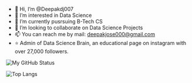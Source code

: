 - 👋 Hi, I’m @Deepakdj007
- 👀 I’m interested in Data Science
- 🌱 I’m currently pusrsuing B-Tech CS
- 💞️ I’m looking to collaborate on Data Science Projects
- 📫 You can reach me by mail: deepakjose000@gmail.com
- ⭐ Admin of Data Science Brain, an educational page on instagram with over 27,000 followers.

![My GitHub Status](https://github-readme-stats.vercel.app/api?username=Deepakdj007&show_icons=true&title_color=FFFFFF&bg_color=1C1C1C&icon_color=FF5050&text_color=BFBFBF&show_owner=true)

![Top Langs](https://github-readme-stats.vercel.app/api/top-langs/?username=Deepakdj007&layout=compact&bg_color=1C1C1C)

<!---
Deepakdj007/Deepakdj007 is a ✨ special ✨ repository because its `README.md` (this file) appears on your GitHub profile.
You can click the Preview link to take a look at your changes.
--->
